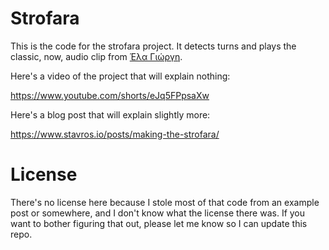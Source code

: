 # Strofara

This is the code for the strofara project. It detects turns and plays the classic, now,
audio clip from [Έλα Γιώργη](https://www.youtube.com/watch?v=jAMdqfTuIIU).

Here's a video of the project that will explain nothing:

https://www.youtube.com/shorts/eJq5FPpsaXw

Here's a blog post that will explain slightly more:

https://www.stavros.io/posts/making-the-strofara/


# License

There's no license here because I stole most of that code from an example post or
somewhere, and I don't know what the license there was. If you want to bother figuring
that out, please let me know so I can update this repo.
